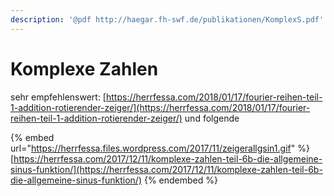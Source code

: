 ```yaml
---
description: '@pdf http://haegar.fh-swf.de/publikationen/KomplexS.pdf'
---
```


# Komplexe Zahlen

sehr empfehlenswert: [https://herrfessa.com/2018/01/17/fourier-reihen-teil-1-addition-rotierender-zeiger/](https://herrfessa.com/2018/01/17/fourier-reihen-teil-1-addition-rotierender-zeiger/) und folgende



{% embed url="https://herrfessa.files.wordpress.com/2017/11/zeigerallgsin1.gif" %}
[https://herrfessa.com/2017/12/11/komplexe-zahlen-teil-6b-die-allgemeine-sinus-funktion/](https://herrfessa.com/2017/12/11/komplexe-zahlen-teil-6b-die-allgemeine-sinus-funktion/)
{% endembed %}
